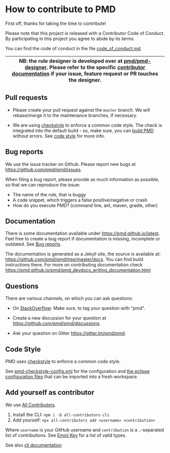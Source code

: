 # How to contribute to PMD

First off, thanks for taking the time to contribute!

Please note that this project is released with a Contributor Code of Conduct.
By participating in this project you agree to abide by its terms.

You can find the code of conduct in the file [code_of_conduct.md](code_of_conduct.md).

| NB: the rule designer is developed over at [pmd/pmd-designer](https://github.com/pmd/pmd-designer). Please refer to the specific [contributor documentation](https://github.com/pmd/pmd-designer/blob/master/CONTRIBUTING.md) if your issue, feature request or PR touches the designer.  |
| --- |

## Pull requests

*   Please create your pull request against the `master` branch. We will rebase/merge it to the maintenance
    branches, if necessary.

*   We are using [checkstyle](http://checkstyle.sourceforge.net/) to enforce a common code style.
    The check is integrated into the default build - so, make sure, you can [build PMD](BUILDING.md) without errors.
    See [code style](#code-style) for more info.


## Bug reports

We use the issue tracker on Github. Please report new bugs at <https://github.com/pmd/pmd/issues>.

When filing a bug report, please provide as much information as possible, so that we can reproduce the issue:

*   The name of the rule, that is buggy
*   A code snippet, which triggers a false positive/negative or crash
*   How do you execute PMD? (command line, ant, maven, gradle, other)


## Documentation

There is some documentation available under <https://pmd.github.io/latest>. Feel free to create a bug report if
documentation is missing, incomplete or outdated. See [Bug reports](#bug-reports).

The documentation is generated as a Jekyll site, the source is available at: <https://github.com/pmd/pmd/tree/master/docs>. You can find build instructions there.
For more on contributing documentation check <https://pmd.github.io/pmd/pmd_devdocs_writing_documentation.html>

## Questions

There are various channels, on which you can ask questions:

*   On [StackOverflow](https://stackoverflow.com/questions/tagged/pmd): Make sure, to tag your question with "pmd".

*   Create a new discussion for your question at <https://github.com/pmd/pmd/discussions>.

*   Ask your question on Gitter <https://gitter.im/pmd/pmd>.

## Code Style

PMD uses [checkstyle](http://checkstyle.sourceforge.net/) to enforce a common code style.

See [pmd-checkstyle-config.xml](https://github.com/pmd/build-tools/blob/master/src/main/resources/net/sourceforge/pmd/pmd-checkstyle-config.xml) for the configuration and
[the eclipse configuration files](https://github.com/pmd/build-tools/tree/master/eclipse) that can
be imported into a fresh workspace.

## Add yourself as contributor

We use [All Contributors](https://allcontributors.org/en).

1. Install the CLI: `npm i -D all-contributors-cli`
2. Add yourself: `npx all-contributors add <username> <contribution>`

Where `username` is your GitHub username and `contribution` is a `,`-separated list
of contributions. See [Emoji Key](https://allcontributors.org/docs/en/emoji-key) for a list
of valid types.

See also [cli documentation](https://allcontributors.org/docs/en/cli/usage)
